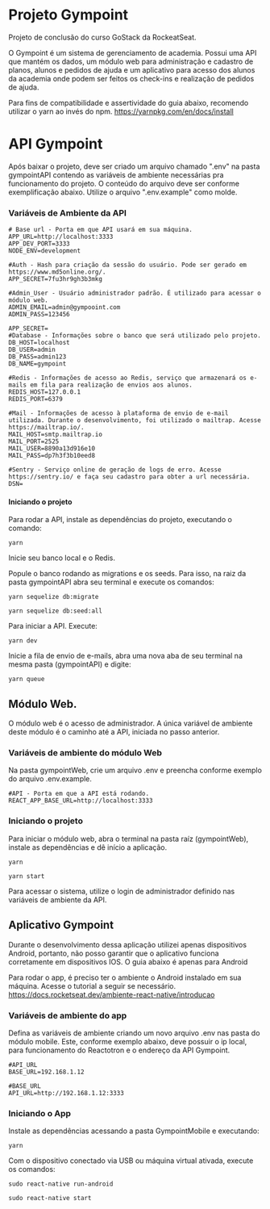 # Projeto Gympoint

Projeto de conclusão do curso GoStack da RockeatSeat. 

O Gympoint é um sistema de gerenciamento de academia. Possui uma API que mantém os dados, um módulo web para administração e cadastro de planos, alunos e pedidos de ajuda e um aplicativo para acesso dos alunos da academia onde podem ser feitos os check-ins e realização de pedidos de ajuda.


Para fins de compatibilidade e assertividade do guia abaixo, recomendo utilizar o yarn ao invés do npm. https://yarnpkg.com/en/docs/install


# API Gympoint

Após baixar o projeto, deve ser criado um arquivo chamado ".env" na pasta gympointAPI contendo as variáveis de ambiente necessárias pra funcionamento do projeto. O conteúdo do arquivo deve ser conforme exemplificação abaixo. Utilize o arquivo ".env.example" como molde. 

### Variáveis de Ambiente da API

```
# Base url - Porta em que API usará em sua máquina. 
APP_URL=http://localhost:3333
APP_DEV_PORT=3333
NODE_ENV=development 

#Auth - Hash para criação da sessão do usuário. Pode ser gerado em https://www.md5online.org/.
APP_SECRET=7fu3hr9gh3b3mkg

#Admin_User - Usuário administrador padrão. É utilizado para acessar o módulo web.
ADMIN_EMAIL=admin@gympooint.com
ADMIN_PASS=123456

APP_SECRET= 
#Database - Informações sobre o banco que será utilizado pelo projeto.
DB_HOST=localhost
DB_USER=admin
DB_PASS=admin123
DB_NAME=gympoint

#Redis - Informações de acesso ao Redis, serviço que armazenará os e-mails em fila para realização de envios aos alunos. 
REDIS_HOST=127.0.0.1
REDIS_PORT=6379

#Mail - Informações de acesso à plataforma de envio de e-mail utilizada. Durante o desenvolvimento, foi utilizado o mailtrap. Acesse https://mailtrap.io/.
MAIL_HOST=smtp.mailtrap.io
MAIL_PORT=2525
MAIL_USER=8890a13d916e10
MAIL_PASS=dp7h3f3b10eed8

#Sentry - Serviço online de geração de logs de erro. Acesse https://sentry.io/ e faça seu cadastro para obter a url necessária.
DSN=
```

#### Iniciando o projeto

Para rodar a API, instale as dependências do projeto, executando o comando:

``` yarn ```

Inicie seu banco local e o Redis. 

Popule o banco rodando as migrations e os seeds. Para isso, na raiz da pasta gympointAPI abra seu terminal e execute os comandos:

```
yarn sequelize db:migrate

yarn sequelize db:seed:all
```

Para iniciar a API. Execute:

```
yarn dev
```

Inicie a fila de envio de e-mails, abra uma nova aba de seu terminal na mesma pasta (gympointAPI) e digite:

```
yarn queue 
```

## Módulo Web.

O módulo web é o acesso de administrador. A única variável de ambiente deste módulo é o caminho até a API, iniciada no passo anterior. 


### Variáveis de ambiente do módulo Web

Na pasta gympointWeb, crie um arquivo .env e preencha conforme exemplo do arquivo .env.example. 

```
#API - Porta em que a API está rodando.
REACT_APP_BASE_URL=http://localhost:3333
```

### Iniciando o projeto

Para iniciar o módulo web, abra o terminal na pasta raíz (gympointWeb), instale as dependências e dê início a aplicação.
```
yarn 

yarn start
```
Para acessar o sistema, utilize o login de administrador definido nas variáveis de ambiente da API.


## Aplicativo Gympoint

Durante o desenvolvimento dessa aplicação utilizei apenas dispositivos Android, portanto, não posso garantir que o aplicativo funciona corretamente em dispositivos IOS. O guia abaixo é apenas para Android

Para rodar o app, é preciso ter o ambiente o Android instalado em sua máquina. Acesse o tutorial a seguir se necessário. https://docs.rocketseat.dev/ambiente-react-native/introducao


### Variáveis de ambiente do app

Defina as variáveis de ambiente criando um novo arquivo .env nas pasta do módulo mobile. Este, conforme exemplo abaixo, deve possuir o ip local, para funcionamento do Reactotron e o endereço da API Gympoint.

```
#API_URL
BASE_URL=192.168.1.12

#BASE_URL
API_URL=http://192.168.1.12:3333
```

### Iniciando o App 

Instale as dependências acessando a pasta GympointMobile e executando:
```
yarn
```

Com o dispositivo conectado via USB ou máquina virtual ativada, execute os comandos:
```
sudo react-native run-android

sudo react-native start
```









